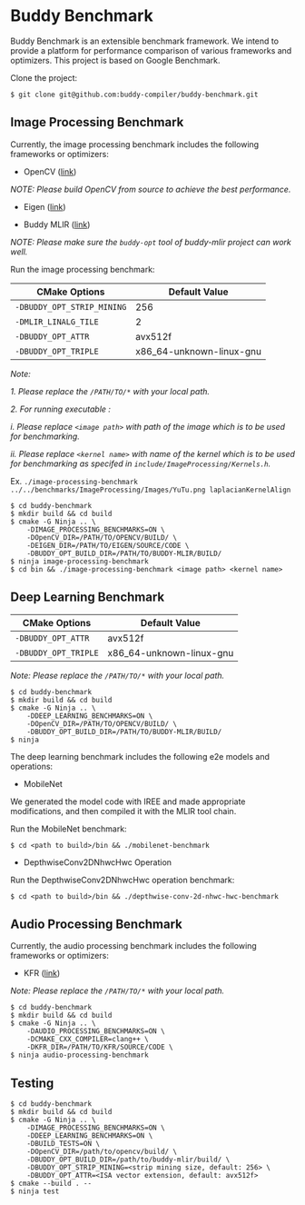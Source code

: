 # Buddy Benchmark

Buddy Benchmark is an extensible benchmark framework. 
We intend to provide a platform for performance comparison of various frameworks and optimizers.
This project is based on Google Benchmark. 

Clone the project:

```
$ git clone git@github.com:buddy-compiler/buddy-benchmark.git
```

## Image Processing Benchmark

Currently, the image processing benchmark includes the following frameworks or optimizers:

- OpenCV ([link](https://docs.opencv.org/4.x/d7/d9f/tutorial_linux_install.html))

*NOTE: Please build OpenCV from source to achieve the best performance.*

- Eigen ([link](https://eigen.tuxfamily.org/index.php?title=Main_Page))

- Buddy MLIR ([link](https://github.com/buddy-compiler/buddy-mlir))

*NOTE: Please make sure the `buddy-opt` tool of buddy-mlir project can work well.*

Run the image processing benchmark:

| CMake Options  | Default Value |
| -------------- | ------------- |
| `-DBUDDY_OPT_STRIP_MINING`  | 256  |
| `-DMLIR_LINALG_TILE`  | 2  |
| `-DBUDDY_OPT_ATTR`  | avx512f  |
| `-DBUDDY_OPT_TRIPLE`  | x86_64-unknown-linux-gnu  |

*Note:*

*1. Please replace the `/PATH/TO/*` with your local path.*

*2. For running executable :*

*i. Please replace `<image path>` with path of the image which is to be used for*
*benchmarking.*

*ii. Please replace `<kernel name>` with name of the kernel which is to be used for*
*benchmarking as specifed in `include/ImageProcessing/Kernels.h`.*

Ex. `./image-processing-benchmark ../../benchmarks/ImageProcessing/Images/YuTu.png laplacianKernelAlign`
```
$ cd buddy-benchmark
$ mkdir build && cd build
$ cmake -G Ninja .. \
    -DIMAGE_PROCESSING_BENCHMARKS=ON \
    -DOpenCV_DIR=/PATH/TO/OPENCV/BUILD/ \
    -DEIGEN_DIR=/PATH/TO/EIGEN/SOURCE/CODE \
    -DBUDDY_OPT_BUILD_DIR=/PATH/TO/BUDDY-MLIR/BUILD/
$ ninja image-processing-benchmark
$ cd bin && ./image-processing-benchmark <image path> <kernel name>
```

## Deep Learning Benchmark

| CMake Options  | Default Value |
| -------------- | ------------- |
| `-DBUDDY_OPT_ATTR`  | avx512f  |
| `-DBUDDY_OPT_TRIPLE`  | x86_64-unknown-linux-gnu  |

*Note: Please replace the `/PATH/TO/*` with your local path.*

```
$ cd buddy-benchmark
$ mkdir build && cd build
$ cmake -G Ninja .. \
    -DDEEP_LEARNING_BENCHMARKS=ON \
    -DOpenCV_DIR=/PATH/TO/OPENCV/BUILD/ \
    -DBUDDY_OPT_BUILD_DIR=/PATH/TO/BUDDY-MLIR/BUILD/
$ ninja
```

The deep learning benchmark includes the following e2e models and operations:

- MobileNet

We generated the model code with IREE and made appropriate modifications, and then compiled it with the MLIR tool chain.

Run the MobileNet benchmark:

```
$ cd <path to build>/bin && ./mobilenet-benchmark
```

- DepthwiseConv2DNhwcHwc Operation

Run the DepthwiseConv2DNhwcHwc operation benchmark:

```
$ cd <path to build>/bin && ./depthwise-conv-2d-nhwc-hwc-benchmark
```

## Audio Processing Benchmark

Currently, the audio processing benchmark includes the following frameworks or optimizers:

- KFR ([link](https://github.com/kfrlib/kfr))

*Note: Please replace the `/PATH/TO/*` with your local path.*

```
$ cd buddy-benchmark
$ mkdir build && cd build
$ cmake -G Ninja .. \
    -DAUDIO_PROCESSING_BENCHMARKS=ON \
    -DCMAKE_CXX_COMPILER=clang++ \
    -DKFR_DIR=/PATH/TO/KFR/SOURCE/CODE \
$ ninja audio-processing-benchmark
```

## Testing

```
$ cd buddy-benchmark
$ mkdir build && cd build
$ cmake -G Ninja .. \
    -DIMAGE_PROCESSING_BENCHMARKS=ON \
    -DDEEP_LEARNING_BENCHMARKS=ON \
    -DBUILD_TESTS=ON \
    -DOpenCV_DIR=/path/to/opencv/build/ \
    -DBUDDY_OPT_BUILD_DIR=/path/to/buddy-mlir/build/ \
    -DBUDDY_OPT_STRIP_MINING=<strip mining size, default: 256> \
    -DBUDDY_OPT_ATTR=<ISA vector extension, default: avx512f>
$ cmake --build . --
$ ninja test
```


